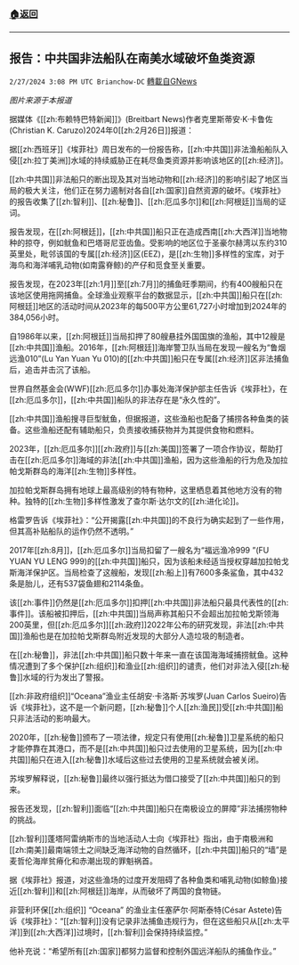 ###  [:house:返回](README.md)
---


## 报告：中共国非法船队在南美水域破坏鱼类资源
`2/27/2024 3:08 PM UTC Brianchow-DC` [轉載自GNews](https://gnews.org/articles/2345908)

*图片来源于本报道*

据媒体《[[zh:布赖特巴特新闻]]》(Breitbart News)作者克里斯蒂安·K·卡鲁佐(Christian K. Caruzo)2024年0[[zh:2月26日]]报道：

据[[zh:西班牙]]《埃菲社》周日发布的一份报告称，[[zh:中共国]]非法渔船船队入侵[[zh:拉丁美洲]]水域的持续威胁正在耗尽鱼类资源并影响该地区的[[zh:经济]]。

[[zh:中共国]]非法船只的断出现及其对当地动物和[[zh:经济]]的影响引起了地区当局的极大关注，他们正在努力遏制对各自[[zh:国家]]自然资源的破坏。《埃菲社》的报告收集了[[zh:智利]]、[[zh:秘鲁]]、[[zh:厄瓜多尔]]和[[zh:阿根廷]]当局的证词。

报告发现，在[[zh:阿根廷]]，[[zh:中共国]]船只正在造成西南[[zh:大西洋]]当地物种的掠夺，例如鱿鱼和巴塔哥尼亚齿鱼。受影响的地区位于圣豪尔赫湾以东约310英里处，毗邻该国的专属[[zh:经济]]区(EEZ)，是[[zh:生物]]多样性的宝库，对于海鸟和海洋哺乳动物(如南露脊鲸)的产仔和觅食至关重要。

报告发现，在2023年[[zh:1月]]至[[zh:7月]]的捕鱼旺季期间，约有400艘船只在该地区使用拖网捕鱼。全球渔业观察平台的数据显示，[[zh:中共国]]船只在[[zh:阿根廷]]地区的活动时间从2023年的每500平方公里61,727小时增加到2024年的384,056小时。

自1986年以来，[[zh:阿根廷]]当局扣押了80艘悬挂外国国旗的渔船，其中12艘是[[zh:中共国]]渔船。2016年，[[zh:阿根廷]]海岸警卫队当局在发现一艘名为“鲁烟远渔010”(Lu Yan Yuan Yu 010)的[[zh:中共国]]船只在专属[[zh:经济]]区非法捕鱼后，追击并击沉了该船。

世界自然基金会(WWF)[[zh:厄瓜多尔]]办事处海洋保护部主任告诉《埃菲社》，在[[zh:厄瓜多尔]]，[[zh:中共国]]船队的非法存在是“永久性的”。

[[zh:中共国]]渔船搜寻巨型鱿鱼，但据报道，这些渔船也配备了捕捞各种鱼类的装备。这些渔船还配有辅助船只，负责接收捕获物并为其提供食物和燃料。

2023年，[[zh:厄瓜多尔]][[zh:政府]]与[[zh:美国]]签署了一项合作协议，帮助打击在[[zh:厄瓜多尔]]海域的非法[[zh:中共国]]渔船，因为这些渔船的行为危及加拉帕戈斯群岛的海洋[[zh:生物]]多样性。

加拉帕戈斯群岛拥有地球上最高级别的特有物种，这里栖息着其他地方没有的物种。独特的[[zh:生物]]多样性激发了查尔斯·达尔文的[[zh:进化论]]。

格雷罗告诉《埃菲社》：“公开揭露[[zh:中共国]]的不良行为确实起到了一些作用，但其高补贴船队的运作仍然不透明。”

2017年[[zh:8月]]，[[zh:厄瓜多尔]]当局扣留了一艘名为“福远渔冷999 ”(FU YUAN YU LENG 999)的[[zh:中共国]]船只，因为该船未经适当授权穿越加拉帕戈斯海洋保护区。当局检查了这艘船，发现[[zh:船上]]有7600多条鲨鱼，其中432条是胎儿，还有537袋鱼翅和2114条鱼。

该[[zh:事件]]仍然是[[zh:厄瓜多尔]]扣押[[zh:中共国]]非法船只最具代表性的[[zh:事件]]。该船被扣押后，[[zh:中共国]]当局声称其船只不会超出加拉帕戈斯领海200英里，但[[zh:厄瓜多尔]][[zh:政府]]2022年公布的研究发现，非法[[zh:中共国]]渔船也是在加拉帕戈斯群岛附近发现的大部分人造垃圾的制造者。

在[[zh:秘鲁]]，非法[[zh:中共国]]船只数十年来一直在该国海海域捕捞鱿鱼。这种情况遭到了多个保护[[zh:组织]]和渔业[[zh:组织]]的谴责，他们对非法入侵[[zh:秘鲁]]水域的行为发出了警报。

[[zh:非政府组织]]“Oceana”渔业主任胡安·卡洛斯·苏埃罗(Juan Carlos Sueiro)告诉《埃菲社》，这不是一个新问题，[[zh:秘鲁]]个人[[zh:渔民]]受[[zh:中共国]]船只非法活动的影响最大。

2020年，[[zh:秘鲁]]颁布了一项法律，规定只有使用[[zh:秘鲁]]卫星系统的船只才能停靠在其港口，而不是[[zh:中共国]]船只过去使用的卫星系统，因为[[zh:中共国]]船只在进入[[zh:秘鲁]]水域后这些过去使用的卫星系统就会被关闭。

苏埃罗解释说，[[zh:秘鲁]]最终以强行抵达为借口接受了[[zh:中共国]]船只的到来。

报告还发现，[[zh:智利]]面临“[[zh:中共国]]船只在南极设立的屏障”非法捕捞物种的挑战。

[[zh:智利]]蓬塔阿雷纳斯市的当地活动人士向《埃菲社》指出，由于南极洲和[[zh:南美]]最南端领土之间缺乏海洋动物的自然循环，[[zh:中共国]]船只的“墙”是麦哲伦海岸贫瘠化和赤潮出现的罪魁祸首。

据《埃菲社》报道，对这些渔场的过度开发阻碍了各种鱼类和哺乳动物(如鲸鱼)接近[[zh:智利]]和[[zh:阿根廷]]海岸，从而破坏了两国的食物链。

非营利环保[[zh:组织]] “Oceana” 的渔业主任塞萨尔·阿斯泰特(César Astete)告诉《埃菲社》：“[[zh:智利]]没有记录非法捕鱼违规行为，但在这些船只从[[zh:太平洋]]到[[zh:大西洋]]过境时，[[zh:智利]]会保持持续监控。”

他补充说：“希望所有[[zh:国家]]都努力监督和控制外国远洋船队的捕鱼作业。”
